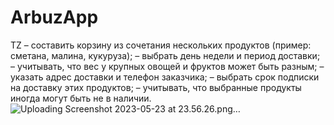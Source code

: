 # ArbuzApp
TZ
– составить корзину из сочетания нескольких продуктов (пример: сметана, малина, кукуруза);
– выбрать день недели и период доставки;
– учитывать, что вес у крупных овощей и фруктов может быть разным;
– указать адрес доставки и телефон заказчика;
– выбрать срок подписки на доставку этих продуктов;
– учитывать, что выбранные продукты иногда могут быть не в наличии.
![Uploading Screenshot 2023-05-23 at 23.56.26.png…]()
